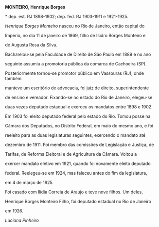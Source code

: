 **MONTEIRO, Henrique Borges**



\* dep. est. RJ 1898-1902; dep. fed. RJ 1903-1911 e 1921-1925.



*Henrique Borges Monteiro* nasceu no Rio de Janeiro, então capital do

Império, no dia 11 de janeiro de 1869, filho de Isidro Borges Monteiro e

de Augusta Rosa da Silva.



Bacharelou-se pela Faculdade de Direito de São Paulo em 1889 e no ano

seguinte assumiu a promotoria pública da comarca de Cachoeira (SP).

Posteriormente tornou-se promotor público em Vassouras (RJ), onde também

manteve um escritório de advocacia, foi juiz de direito, superintendente

de ensino e vereador. Fixando-se no estado do Rio de Janeiro, elegeu-se

duas vezes deputado estadual e exerceu os mandatos entre 1898 e 1902.



Em 1903 foi eleito deputado federal pelo estado do Rio. Tomou posse na

Câmara dos Deputados, no Distrito Federal, em maio do mesmo ano, e foi

reeleito para as duas legislaturas seguintes, exercendo o mandato até

dezembro de 1911. Foi membro das comissões de Legislação e Justiça, de

Tarifas, de Reforma Eleitoral e de Agricultura da Câmara. Voltou a

exercer mandato eletivo em 1921, quando foi novamente eleito deputado

federal. Reelegeu-se em 1924, mas faleceu antes do fim da legislatura,

em 4 de março de 1925.



Foi casado com Ilídia Correia de Araújo e teve nove filhos. Um deles,

Henrique Borges Monteiro Filho, foi deputado estadual no Rio de Janeiro

em 1926.



*Luciana Pinheiro*




